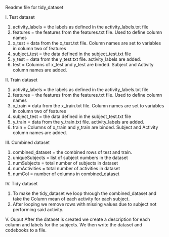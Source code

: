 Readme file for tidy_dataset

I. Test dataset
1. activity_labels = the labels as defined in the activity_labels.txt file
2. features = the features from the features.txt file.  Used to define column names
3. x_test = data from the x_test.txt file.  Column names are set to variables in column two of features
4. subject_test = the data defined in the subject_test.txt file
5. y_test = data from the y_test.txt file.  activity_labels are added.
6. test = Columns of x_test and y_test are binded.  Subject and Activity column names are added.

II. Train dataset
1. activity_labels = the labels as defined in the activity_labels.txt file
2. features = the features from the features.txt file.  Used to define column names
3. x_train = data from the x_train.txt file.  Column names are set to variables in column two of features
4. subject_test = the data defined in the subject_test.txt file
5. y_train = data from the y_train.txt file.  activity_labels are added.
6. train = Columns of x_train and y_train are binded.  Subject and Activity column names are added.

III. Combined dataset
1. combined_dataset = the combined rows of test and train.
2. uniqueSubjects = list of subject numbers in the dataset
3. numSubjects = total number of subjects in dataset
4. numActivities = total number of activities in dataset
5. numCol = number of columns in combined_dataset

IV. Tidy dataset
1. To make the tidy_dataset we loop through the combined_dataset and take the Column mean 
of each activity for each subject. 
2. After looping we remove rows with missing values due to subject not performing said activity.

V.  Ouput
After the dataset is created we create a description for each column and labels for the subjects.
We then write the dataset and codebooks to a file.
